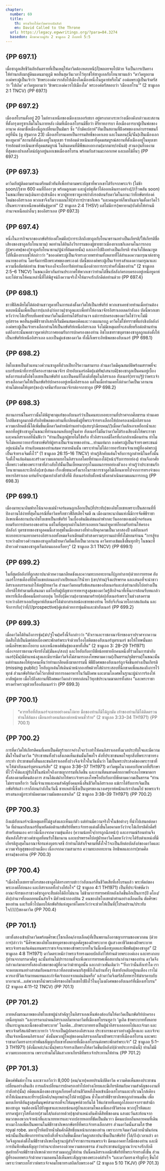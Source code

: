 ```yaml
---
chapter:
  number: 69
  title:
    th: ทรงเรียกให้ดาวิดครองบัลลังก์
    en: David Called to the Throne
  url: https://legacy.egwwritings.org/?para=84.3274
  basedon: ศึกษาควบคู่กับ 2 ซามูเอล 2 ถึงบทที่ 5:5
---
```


## {PP 697.1}

เมื่อซาอูลเสียชีวิตภัยอันตรายที่เป็นเหตุให้ดาวิดต้องหลบหนี(ก็)พลอยจบไปด้วย จึงเป็นการเปิดทางให้ท่านกลับมาสู่ดินแดนมาตุภูมิ พอสิ้นสุดวันเวลาไว้ทุกข์ให้ซาอูเอลกับโยนาธานแล้ว “ดาวิดทูลถามองค์พระผู้เป็นเจ้าว่า ‘ข้าพระองค์ควรกลับไปเมืองใดเมืองหนึ่งในยูดาห์หรือไม่’ องค์ผพระผู้เป็นเจ้าตรัสว่า ‘ไปเถิด’ ดาวิดทูลถามว่า ‘ข้าพระองค์ควรไปเมืองใด’ พระองค์ตรัสตอบว่า ‘เมืองเฮโรน’” (2 ซามูเอล 2:1 TNCV) {PP 697.1}

## {PP 697.2}

เมืองเฮโบรนตั้งอยู่ 20 ไมล์ทางเหนือของเมืองเบเออร์เชบา อยู่ตรงกลางระหว่างเมืองดังกล่าวและสถานที่ตั้งกรุงเยรูซาเล็มในในภายหลัง เดิมที่เมืองเฮโบรนมีชื่อว่า คีรียาทอารบา คือเมืองอารบาผู้เป็นพ่อของอานาค ต่อมาชื่อเมืองนี้ถูกเปลี่ยนเป็นมัมเร ซึ่ง “ถ้ำมัคเปลาห์”อันเป็นสถานที่ฝังศพของเหล่าบรรพชนก็อยู่ที่นั่น (ดู ปฐมกาล 23) เมืองเฮโบรนเคยเป็นกรรมสิทธิ์ของคาเลบ และในตอน(นี้/นั้น)เป็นเมืองเอกของยูดาห์”สถานที่ตั้งเมืองอยู่ในหุบเขา ร่ายล้อมด้วยเนินเขาที่อุดมสมบูรณ์สถานที่ตั้งเมืองอยู่ในหุบเขา ร่ายล้อมด้วยเนินเขาที่อุดมสมบูรณ์ ในดินแดนที่มีพืชผลงอกงาม(มากมาย/อนันต์) สวนองุ่นที่งดงามที่สุดของปาเลสไตน์ปลูกอยู่นอกเขตเมืองเฮโบรน พร้อมกับสวนมะกอกเทศ และผลไม้อื่นๆ {PP 697.2}

## {PP 697.3}

ดาวิดกับผู้ติดตามท่านเตรียมตัวทันทีเพื่อทำตามพระบัญชาที่พวกเขาได้รับจากพระเจ้า (ไม่ช้า soon//)ชาย 600 คนที่ถืออาวุธ พร้อมลูกเมย และฝูงปศุสัตว์ได้ออกเดินทางอย่าง(//เร็วพลัน soon) ในขณะที่ขบวน(เดินทาง)เข้าเมือง พวกผู้ชายชาวยูดาห์กำลังรอต้อนรับดาวิดในถานะว่าที่กษัตรย์องค์ใหม่ของอิสราเอล พวกเขาจึงเริ่มวางแผนให้(ทำการ)ราชาภิเษก “และคนยูดาห์ก็พากันมาเจิมตั้งดาวิดไว้เป็นพระราชาเหนือพงศ์พันธุ์ยูดาห์” (2 ซามูเอล 2:4 THSV) แต่ไม่มีการ(พยายาม)บังคับให้ท่านมีอำนาจเหนือเผ่าอื่นๆ ของอิสราเอล {PP 697.3}

## {PP 697.4}

หนึ่งในภารกิจแรกของกษัตริย์องค์ใหม่คือ(การระลึกถึงซาอูลกับโยนาธรานอย่างป็นเกียรติ/ให้เกียรติชื่อเสียงของซาอูลกับโยนาธาน) พอท่านได้ยินถึงวีรกรรมของผู้ชายชาวเมืองยาเบชกิเลอาดในการกอบกู้(พระศพ)ของ(ซาอูลกับโยนาธาน/ผู้นำที่ล้มตายนั้น) และเอาไปฝังอย่างเป็นเกียรติ ท่านจึงใช้คณะทูตไปที่เมืองยาเบชให้กล่าวว่า “ขอองค์พระผู้เป็นเจ้าทรงอวยพรท่านทั้งหลายที่ได้สำแดงความกรุณาต่อซาอูลนายของท่าน โดยจัดการฝังพระศพของพระองค์ บัดนี้ขอองค์พระผู้เป็นเจ้าทรงสำแดงความกรุณาและความซื่อสัตย์ต่อท่าน ข้าพเจ้าเองก็จะเอื้ออารีต่อท่านเนื่องด้วยการกระทำครั้งนี้ของท่าน” (2 ซามูเอล 2:5–6 TNCV) ในขณะเดียวกันท่านประกาศให้พวกเขาว่าท่านได้ขึ้นบัลลังก์ครอบครองอยู่เหนือยูดาห์ และได้ชวนให้คนเหล่านี้ที่ได้พิสูจน์ถึงความจริงใจให้มาจงรักภักดีต่อท่านด้วย {PP 697.4}

## {PP 698.1}

ชาวฟีลิสเตียไม่ได้ต่อต้านชาวยูดาห์ในการแต่งตั้งดาวิดให้เป็นกษัตริย์ พวกเขาเคยช่วยท่านเมื่อท่านต้องหลบหนีนั้นเพื่อเป็นการ(แกล้ง/ก่อกวน)ซาอูลและเพื่อทำให้อาณาจักรอิสราเอลลดกำลังลง บัดนี้พวกเขาหวังว่าจะได้เปรียบที่เคยช่วยดาวิดในเมื่อท่านได้รับอำนาจ แต่การปกครองของดาวิดใช่ว่าจะไม่มีอุปสรรค พอสิ้นสุดพิธีราชาภิเสกก็เริ่มมีคนสมคบคิดและวางแผนกบฏ ดาวิดไม่ใช่ทรราชที่แย่งชิงบัลลังก์ องค์พระผู้เป็นเจ้าทรงเลือกท่านให้เป็นกษัตริย์เหนืออิสราเอล จึงไม่มีเหตุผลที่จะสงสัยหรือต่อต้านท่าน แต่ถึงกระนั้นพอชาวยูดาห์ประกาศยอมรับการปกครองของท่าน อิชโบเชทราชบุตรของซาอูลถูกแต่งตั้งให้เป็นกษัตริย์เหนืออิสราเอล และเป็นคู่แข่งของดาวิด ทั้งนี้ก็เพราะอิทธิพลของอับเนอร์ {PP 698.1}

## {PP 698.2}

อิชโบเชทเป็นตัวแทนวงศ์วานซาอูลที่ปวกเปียกไร้ความสามารถ ส่วนดาวิดมีคุณสมบัติพร้อมสรรพที่จะแบกรับหน้าที่การปกีครองราชอาณาจักร ฝ่ายอับเนอร์อดีต(แม่ทัพ/เสนาบดี)ของซาอูลเป็นคนอยู่เบื้องหลังการแต่งตั้งอิชโบเชทเป็นกษัตริย์ และเป็นคนที่โด่งดังที่สุดในอิสราเอล อับเนอร์(ทราบ/รู้)ว่าพระเจ้าทรงเลือกดาวิดให้เป็นกษัตริย์ปกครองอยู่เหนืออิสราเอล แต่ในเมื่อท่านเคยไล่ล่าดาวิดเป็นเวลานาน ท่านไม่ยอมให้บุตร(ของ)เจสซีมารับอาณาจักรต่อจากซาอูล {PP 698.2}

## {PP 698.3}

สถานการณ์ในคราวนั้นได้พิสูจธาตุแท้ของอับเนอร์ว่าเป็นคนทะเยอทะยานที่ปราศจากศีลธรรม ท่านเคยใกล้ชิดซาอูลมากตึงรับอิทธิพลของท่านที่เกลียดชังผู้ที่พระเจ้ารทรงเลือกให้ปกครองเหนืออิสราเอล ความเกลียดชังนี้ได้เพิ่มขึ้นเมื่อดาวิดตำหนิท่านอย่าง(แสบๆ/เฉียบคม//)เมื่อดาวิดลักเอาเหยือกน้ำและหอกที่อยู่ข้างซาอูลในขณะที่ท่านนอนหลับอยู่ในค่าย อับเนอร์ไม่ลืมว่าดาวิดได้ร้องเสียงดังให้พระราชาและคนอิสราเอลที่นั่นฟังว่า “ท่านเป็นลูกผู้ชายไม่ใช่หรือ ทั่วอิสราเอลมีใครที่เก่งกล้าเหมือนท่าน ทำไมจึงไม่คอยถวายอารักขากษัตริย์ผู้ทรงเป็นเจ้านายของท่าน…ท่านแย่มาก องค์พระผู้เป็นเจ้าทรงพระชนม์อยู่แน่ฉันใด ท่านกับคนของท่านสมควรตายฉันนั้น เพราะท่านไม่ได้ถวายอารักขาเจ้านายผู้ที่องค์พระผู้เป็นเจ้าทรงเจิมตั้งไว้” (1 ซามูเอล 26:15–16 TNCV) ท่านรู้สึกคับแค้นใจกับการถูกตำหนิในครั้งนั้น จึงตั้งใจแก้แค้นและสร้างความแตกแยกในอิสราเอลโดยที่ท่านเองได้(หน้า/รับการยกย่อง) ท่านจึงอาศัยเชื้อพระวงศ์ของพระราชาที่ล่วงลับไปนั้นเป็นเบี้ยหมากรุกในแผนการยกย่องตัวเอง ท่านรู้ว่าประชาชนรักโยนาธานและระลึกถึง(เขา)เสมอ เรื่องชัยชนะครั้งแรกในราชการซาอูลไม่เลือนหายไปจากการทรงจำของทหารอิสราเอล แท่นที่จะทุ่มเทกำลังทำสิ่งที่ดี อับเนอร์กลับตั้งหน้าตั้งตาดำเนินตามแผนการกบฏ {PP 698.3}

## {PP 699.1}

เมืองมาหะนาอิมฟากโน้นจองแม่น้ำจอร์แดนถูกเลือกเป็น(ที่ประทับ)ของอิชโบเชทเพราะเป็นสถานที่ที่ป้องกานได้ง่ายที่สุดในกรณีที่ดาวิดหรือชาวฟีลิสเตียโจมตี ณ เมืองมาหะนาอิมแห่งนี้มีการจัดพีธีราชาภิเษกเพื่อสถานปนาอิชโบเชทเป็นกษัตริย์ ในเบื้องต้นมีแต่ชนเผ่าฟากตะวันออกของแม่น้ำจอร์แดนยอมรับการปกครองของท่าน แต่ในที่สุดทุกเผ่าในอิสราเอลยกเว้นเผ่ายูดาห์ก็ยอมรับท่านให้ครองบัลลังก์ บุตรชายของซาอูลคนนี้เสวยสุขในเมืองหลวงที่ห่างภัยคุกคามเป็นเวลาสองปี แต่อับเนอร์ทะเยอทะยานอยากครองอิสราเอลทั้งหมดจึงกเตียมตัวทำสงครามรุกรานเผ่าที่ยังไม่ยอมจำนน “การสู้รบระหว่างฝ่ายวงศ์วานของซาอูลกับฝ่ายดาวิดยืดเยื้อเป็นเวลานาน ดาวิดทางเข้มแข็งขึ้นทุกทีๆ ในขณะที่ฝ่ายวงศ์วานของซาอูลเริ่มอ่อนแอลงเรื่อยๆ” (2 ซามูเอล 3:1 TNCV) {PP 699.1}

## {PP 699.2}

ในที่สุดบัลลังก์ที่ถูกสถาปนาด้วยความเกลียดชังและความทะเยอทะยานก็(ถูกทำลาย)ด้วยการทรยศ อับเนอร์โกรธเคืองที่อิชโบเชทอ่อนแอปวกเปียกและไร้น้ำยา (เขา/ท่าน)จึงแปรพรรค และเสนอที่จะนำชาวอิสราเอลบรรดาเผ่าให้อยู่ฝ่ายดาวิด ส่วนดาวิดยอมรับข้อเสนอของอับเนอร์และส่งท่านกลับไปอย่างเป็นเกียรติให้ทำตามที่เสนอมา แต่โยอับผู้บัญชาการทหารสูงสุดของดาวิดรู้สึกอิจฉาที่เห็นการต้อนรับทแกล้วทหารที่เลืองชื่อคนนี้อย่างอบอุ่น โยอับ(มีความ)อาฆาตมาดร้าย(ต่อ)อับเนอร์เพราะในช่วงสงครามระหว่างอิสราเอลกับยูดาห์อับเนอร์ได้ฆ่าอาสาเฮลน้องชายของท่าน โยอับจึงจึงฉวยโอกาสแก้แค้น และจักการกับ(ว่าที่///prospective)คู่แข่งด้วยการซุ่มดักและฆ่าอับเนอร์ {PP 699.2}

## {PP 699.3}

เมื่อดาวิดได้ยินถึงการซุ่ม(ฆ่า/จู่โจม)ครั้งนี้จึงกล่าวว่า “ตัวเราและราชอาณาจักรของเราปราศจากความผิดสืบไปเป็นนิตย์ต่อเบื้องพระพักตร์พระเจ้าด้วยเรื่องโลหิตของอับเนอร์บุตรเนอร์ ขอให้โทษนั้นตกเหนือศีรษะของโยอาบ และเหนือพงศ์พันธุ์ของเขาทั้งสิ้น” (2 ซามูเอล 3: 28–29 TH1971) เนื่องจากราชอาณาจักรยังไม่(มั่นคง/สงบ) และโยอับกับอาบีชัยน้อยชายอีกคนหนึ่งที่ร่วมในการฆ่าอับเนอร์(นั้น)มีตำแหน่งสูงและมีบารมีดาวิดจึงไม่สามารถลงโทษตามความ(เป็นธรรม/ยุติธรรม)ในขณะนั้น แต่ท่านแสดงให้ทุกคนเห็นว่าท่านเกลียดชังฆาตกรรมนี้ พิธีฝังศพของอับเนอร์ถูกจัดขึ้นอย่างเป็นเกียรติ (missing public) โยอับถูกเค้นให้เดินนำหน้ากองทัพด้วยใส่ผ้ากระสอบที่ฉีกขาดเพื่อแสดงถึงการไว้ทุกข์ ส่วนกษัตริย์ดาวิดไว้อาลัยด้วยการอดอาหารในวันฝังศพ และตามโลงศพในฐานะผู้นำการร้องไห้อาลัยผู้ตาย เมื่อไปถึงสถานที่ฝังศพดาวิดกล่าวยทกล่อนไว้ทุกข์ประนามฆาตกรทั้งสอง “และพระราชาทรงคร่ำครวญด้วยเรื่องอับเนอร์ว่า {PP 699.3}

## {PP 700.1}

> “ควรหรือที่อับเนอร์จะตายอย่างคนโง่ตาย
> มือของท่านก็มิได้ถูกมัด
> เท้าของท่านก็มิได้ติดตรวน
> ท่านได้ล้มลง
> เมือนอย่างคนล้มลงต่อหน้าคนชั่วร้าย” (2 ซามูเอล 3:33–34 TH1971) {PP 700.1}

## {PP 700.2}

การที่ดาวิดให้เกียรติคนที่เคยเป็นศัตรูร้ายกาจอ่างใจกว้างทำให้คนอิสราเอลทั้งมวลประทับใจและมีความมั่นใจในตัวดาวิด “ประชาชนทั้งปวงสังเกตเห็นเช่นนั้นก็พอใจ ดังที่ประชาชนพอใจทุกสิ่งที่พระราชาทรงกระทำ ประชาชนทั้งสิ้นและชนอิสราเอลทั้งปวงจึงเจ้าใจในวันนั้นว่า ไม่เป็นพระประสงค์ของพระราชาที่จะให้ฆ่าอับเนอร์บุตรเนอร์เสีย” (2 ซามูเอล 3:36–37 TH1971) ดาวิดพูดในวงแคบกับพวกที่ปรึกษาที่ไว้ใจได้และผู้รับใช้ในสนิทใจถึงอาชญากรรมที่เกิดขึ้น และกานที่ตนขาดศักยภาพที่จะลงโทษฆาตกรทั้งสองตามที่ตนต้องการ สานได้แต่ฝากให้พระเจ้าทรงลงโทษโยอับกับอาบีชัยตามความเป็นธรรม “ท่านไม่ทราบหรือว่า วันนี้เจ้านายและคนสำคัญยิ่งคนหนึ่งสิ้นชีวิตในอิสราเอล แม้เราได้รับการเจิมเป็นกษัตริย์แล้ว เราก็อ่อนกำลังในวันนี้ ชายเหล่านี้ซึ่งเป็นบุตรของนางเศรุยาห์หนักแก่เรากิดนไป ขอพระเจ้าทรงสนองผู้กระทำผิดตามความผิดของเขาเถิด” (2 ซามูเอล 3:38–39 TH1971) {PP 700.2}

## {PP 700.3}

ถึงแม้อับเนอร์จะมีเหตุผลที่ไม่สูงส่งและเห็นแก่ตัว แต่ท่านมีความจริงใจในข้อต่างๆ ที่นำไปเสนอต่อดาวิด ที่ผ่านมาอับเนอร์ยืนหยัดต่อต้านกษัตริย์ที่พระเจ้าทรงแต่งตั้งขึ้นโดยคาดหวังว่าจะได้เกียรติศักดิ์ศรีสำหรับตนเอง คราวนี้เนื่องจากความขุ่นเคือง (ความน้อยใจ/การถูกฉีกหน้า) และอารมณ์ร้อนท่านจึงหันหลังใส่ราชวงศ์ซาอูลที่ตนรับใช้มานาน และแปรพรรคไปอยู่ฝ่ายดาวิดโดยหวังว่าจะได้รับตำแหน่งที่มีเกียรติสูงสุดในอาณาจักรแห่งบุตรเจสซี ถ้าท่านได้สำเร็จตามที่ตั้งใจไว้จะเป็นภัยต่อบัลลังก์ของดาวิดและความเจริญสุขของบ้านเมือง เนื่องจากความสามารถ ความทะเยอทะยาน อิทธิพลและการ(ขาดศีลธรรม)ของท่าน {PP 700.3}

## {PP 700.4}

“เมื่ออิชโบเชทราชโอรสของซาอูลได้ทรงทราบข่าวว่าอับเนอร์สิ้นชีวิตเสียที่เฮโบรนแล้ว พระหัตถ์ของพระองค์ก็อ่อนลง และอิสราเอลทั้งปวงก็ท้อใจ” (2 ซามูเอล 4:1 TH1971) เป็นที่ประจักษ์ชัดว่าอาณาจักรของราชวงศ์ซาอูลจะสืบต่อได้อีกไม่นาน ไม่ช้ามาการทรยศหักหลังเกิดขึ้นอีกเป็นการ(ปิ ดโลง/ดับ)อำนาจที่ถดถอยนนั้นสำเร็จ มีหัวหน้ากองปล้น 2 คนของอิชโบเชทฆ่าท่านอย่างเลือดเย็น ตัดศีรษะของท่าน และรีบหิ้วไปมอบให้กษัตริย์แห่งยูดาห์โดยหวังว่าจะช่วยให้เป็นที่(โปรดปราน/ประทับใจ/////)ของดาวิด {PP 700.4}

## {PP 701.1}

เขาทั้งสองเข้าเฝ้าดาวิดพร้อมศีรษะ(โชกเลือด/อาบเลือด)ที่เป็นพยานถึงอาชญากรรมของพวกตน (ด้วยการ)ล่าวว่า “นี่ศีรษะของอิชโบเชทบุตรของซาอูลศัตรูของฝ่าพระบาท ผู้แสวงหาชีวิตของฝ่าพระบาท พระเจ้าทรงแก้แค้นแทนพระราชาเจ้านายของข้าพระบาทในวันนี้เหนือซาูอลและพืชพันธุ์ของซาอูล” (2 ซามูเอล 4:8 TH1971) ดาวิดตระหนักว่าพระเจ้าทรงมอบบัลลังก์ให้ท่านด้วยพระองค์เอง และทรงกอบกู้ท่านจากบรรดาศัตรู ฉะนั้นท่านไม่ปรารถานที่จะเพิ่งพาการทรยศเพื่อสถาปนาอำนาจของท่าน ดาวิดจึงกล่าวแก่ฆาตกรทั้งสองถึงชตาของผู้ที่อวดว่าฆ่าซาอูลนั้น และกล่าวเพั่นเติมว่า “‘ยิ่งกว่านั้นสักเท่าใด เราจะตอบแทนอย่างสาสมกับคนสารเลวที่ลอบฆ่าคนบริสุทธิ์ถึงในบ้านทั้งๆ ที่เขายังหลับอยู่บนเตือง เราไม่ควรเอาชีวิตเจ้ามาทดแทนและกำจัดเจ้าออกจากแผ่นดินหรือ’ แล้วดาวิดจึงตรัสสั่งทหารให้ฆ่าเรคาบกับบาอานาห์…แต่พวกเขาก็นำพระเศียรของอิชโบเชทไปฝังไว้ในอุโมงผังศพของอับเนอร์ที่เมืองเฮโบรน” (2 ซามูเอล 4:11–12 TNCV) {PP 701.1}

## {PP 701.2}

ภายหลังมรณภาพของอิชโบเชทผู้นำสำคัญๆในอิสราเอลเห็นพ้องต้องกันให้ดาวิดเป็นกษัตริย์ปกครองเหนือทุกเผ่า “และบรรดาเผ่าคนอิสราเอลก็มาหาดาวิดที่เมืองเฮโบรนทูลว่า ‘ดูเถิด ข้าพระบาททั้งหลายเป็นกระดูกและเนื้อของฝ่าพระบาท’ ในอดีต…ฝ่าพระบาททรงเป็นผู้นำอิสราเอลออกไปและเจ้ามา และพระเจ้าตรัสแก่ฝ่าพระบาทว่า ‘เจ้าจะเป็นผู้ปกครองอิสราเอล ประชากรของเราอย่างผู้เลี้ยงแกะ และเจ้าจะเป็นเจ้าเหนือคนอิสราเอล’ ดังนั้นพวกผู้ใหญ่ของคนอิสราเอลก็มาเฝ้าพระราชาที่เมืองเฮโบรน และพระราชาดาวิดทรงกระทำพันธสัญญากับเขาทั้งหลายที่เมืองเฮโบรนต่อพระพักตร์พระเจ้า” (2 ซามูเอล 5:1–3 TH1971) (ดังนี้แหล่ะ/ฉะนั้น)พระเจ้าทรงเปิดทางให้ดาวิดขึ้นบัลลังก์(ด้วยประการฉันนี้) ท่านไม่มีความทะเยอทะยาน เพราะท่านไม่ได้แสวงหาเกียรติที่พระเจ้าประทานให้ท่าน {PP 701.2}

## {PP 701.3}

มีพงศ์พันธ์อาโรน และชาวเลวีกว่า 8,000 (คน/นาย)คอยปรนนิบัติดาวิด ความคิดเห็นของประชาชนเปลี่ยนอย่างสิ้นเชิง การผลักเปลี่ยนการปกครองทำไปอย่างเงียบและมีเกียรติสมกับความสำคัญของงานที่กำลังทำ(นั้น) อดีตผลเมืองของซาอูลเกือบครึ่งล้านชีวิตหลั่งไหลเข้าเมืองเฮโบรนและบริเวณใกล้เคียง ทำให้เนินเขาและที่ราบ(คึกคัก/พลุกพล่าน)ไปด้วย(ผู้)คน ชั่วโมงทำพิธีราชาภิเษกถูกกำหนดขึ้น เพื่อมอบเกียรติอันสูงสุดที่มนุษย์สามารถที่จะให้มนุษย์ด้วยกันได้ ให้แก่ชายที่เคยถูกไล่ออกจากราชสำนักของซาอูล จนต้องหนีไปยังพูเขาและหลบซ่อนอยู่ถ้ำและตามโพลงเพื่อเอาชีวิตรอด พวกปุโรหิตและบรรดาผู้อาวุโสทั้งลาย(สวมใส/แต่งกายด้วย)ชุกตำแหน่งอันศักดิ์สิทธิ์ของตน แสงตะวันสะท้อนจากหมวกของพวกเจ้าหน้าที่และนายทหารและจากปลายหอกที่ขัดเป็นมันวาว มีคนแปลกถิ่นหลายคนที่เดินทางมาไกลเพื่อเป็นพยานในพิธีราชาภิเษกกษัตรยิ์ที่พระเจ้าทรงเลือกสรร ส่วนดาวิดนั้นสวมใส the royal robe. มหาปุโรหิตป้ายน้ำมันศักดิ์สิทธิ์บนหน้าผากของท่าน เพราะการเจิมดาวิดด้วยน้ำมันก่อนหน้านั้นเป็นเพียงการทำนายถึงสิ่งที่จะเกิดขึ้นเมื่อดาวิดถูกสถาปนาขึ้นเป็นกษัตริย์ (ได้/ถึง)เวลาแล้ว ดาวิดจึงถูกแต่งตั้งในพิธีราชาภิเษกในฐานะผู้สำเร็จราชการแทนพระเจ้า มีคนเอาคทาใสมือของท่าน และมีการบันทึกพันธสัญญาว่าท่านจะปกครองด้วยความชอบธรรม ส่วนประชาชนปฏญาณว่าจะจงรักภักดี สุดท้ายก็จบพิธีราชาภิเษกด้วยการสวมมงกุฎให้ท่าน บันนี้คนอิสราเอลมีกษัตริย์ที่พระเจ้าทรงตั้งขึ้น ส่วนผู้ที่รอคอยพระเจ้าด้วยความอดทนได้เห็นพระสัญญาของพระองค์สำเร็จ “และดาวิดทรงเจริญยิ่งๆ ขึ้นไปเพราะว่าพระเยโฮวาห์พระเจ้าจอมโยธาทรงสถิตกับพระองค์” (2 ซามูเอล 5:10 TKJV) {PP 701.3}
